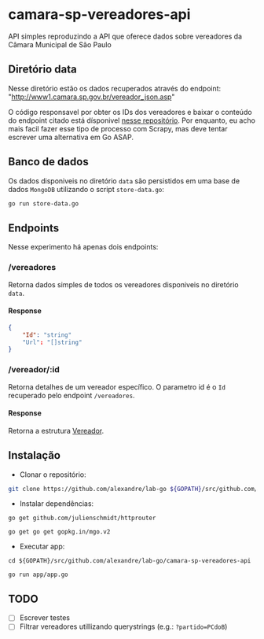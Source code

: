 # camara-sp-vereadores-api

API simples reproduzindo a API que oferece dados sobre vereadores da Câmara Municipal de São Paulo

## Diretório data

Nesse diretório estão os dados recuperados através do endpoint: "http://www1.camara.sp.gov.br/vereador_json.asp"

O código responsavel por obter os IDs dos vereadores e baixar o conteúdo do endpoint citado está dísponivel [nesse repositório](https://github.com/cdmb/camara-sp-vereadores/tree/development).
Por enquanto, eu acho mais facil fazer esse tipo de processo com Scrapy, mas deve tentar escrever uma alternativa em Go ASAP.

## Banco de dados

Os dados disponiveis no diretório `data` são persistidos em uma base de dados `MongoDB` utilizando o script `store-data.go`:

```bash
go run store-data.go
```

## Endpoints

Nesse experimento há apenas dois endpoints:

### /vereadores

Retorna dados simples de todos os vereadores disponiveis no diretório `data`.

#### Response

```json
{
    "Id": "string"
    "Url": "[]string"
}
```

### /vereador/:id

Retorna detalhes de um vereador específico. O parametro id é o `Id` recuperado pelo endpoint
`/vereadores`.

#### Response

Retorna a estrutura [Vereador](https://github.com/alexandre/lab-go/blob/master/camara-sp-vereadores-api/app/structs/structs.go#L8).

## Instalação

* Clonar o repositório:

```bash
git clone https://github.com/alexandre/lab-go ${GOPATH}/src/github.com/alexandre/lab-go
```

* Instalar dependências:

```
go get github.com/julienschmidt/httprouter

go get go get gopkg.in/mgo.v2
```

* Executar app:

```
cd ${GOPATH}/src/github.com/alexandre/lab-go/camara-sp-vereadores-api

go run app/app.go
```

## TODO

- [ ] Escrever testes
- [ ] Filtrar vereadores utillizando querystrings (e.g.: `?partido=PCdoB`)
